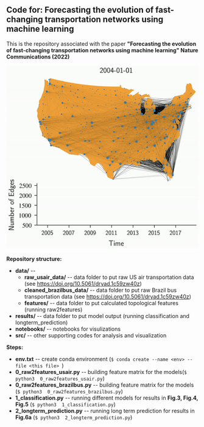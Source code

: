 
## Code for: Forecasting the evolution of fast-changing transportation networks using machine learning <br/>

This is the repository associated with the paper **"Forecasting the evolution of fast-changing transportation networks using machine learning" Nature Communications (2022)**<br/>

![Alt Text](./results/us_air.gif)

**Repository structure:** <br/>

* **data/** -- 
    * **raw_usair_data/** -- data folder to put raw US air transportation data (see https://doi.org/10.5061/dryad.1c59zw40z)
    * **cleaned_brazilbus_data/** -- data folder to put raw Brazil bus transportation data (see https://doi.org/10.5061/dryad.1c59zw40z)
    * **features/** -- data folder to put calculated topological features (running raw2features)
* **results/** -- data folder to put model output (running classification and longterm_prediction)
* **notebooks/** -- notebooks for visulizations 
* **src/** -- other supporting codes for analysis and visualization


**Steps:** <br/>

* **env.txt** -- create conda environment (```$ conda create --name <env> --file <this file> ```)
* **0_raw2features_usair.py** -- building feature matrix for the models(```$ python3  0_raw2features_usair.py```)
* **0_raw2features_brazilbus.py** -- building feature matrix for the models (```$ python3  0_raw2features_brazilbus.py```)
* **1_classification.py** -- running different models for results in **Fig.3, Fig.4, Fig.5** (```$ python3  1_classification.py```)
* **2_longterm_prediction.py** --  running long term prediction for results in **Fig.6a** (```$ python3  2_longterm_prediction.py```)
